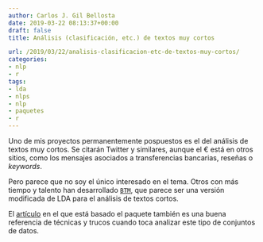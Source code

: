 ```yaml
---
author: Carlos J. Gil Bellosta
date: 2019-03-22 08:13:37+00:00
draft: false
title: Análisis (clasificación, etc.) de textos muy cortos

url: /2019/03/22/analisis-clasificacion-etc-de-textos-muy-cortos/
categories:
- nlp
- r
tags:
- lda
- nlps
- nlp
- paquetes
- r
---
```


Uno de mis proyectos permanentemente pospuestos es el del análisis de textos muy cortos. Se citarán Twitter y similares, aunque el € está en otros sitios, como los mensajes asociados a transferencias bancarias, reseñas o _keywords_.

Pero parece que no soy el único interesado en el tema. Otros con más tiempo y talento han desarrollado [`BTM`](https://cran.r-project.org/web/packages/BTM/index.html), que parece ser una versión modificada de LDA para el análisis de textos cortos.

El [artículo](https://github.com/xiaohuiyan/xiaohuiyan.github.io/blob/master/paper/BTM-WWW13.pdf) en el que está basado el paquete también es una buena referencia de técnicas y trucos cuando toca analizar este tipo de conjuntos de datos.